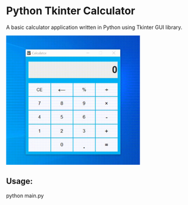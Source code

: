 Python Tkinter Calculator
==========================

A basic calculator application written in Python using Tkinter GUI library.

<img src="https://github.com/acotales/tkcalculator/blob/main/demo/demo.gif" alt="demo.gif" height="350"/>


Usage:
------
python main.py
